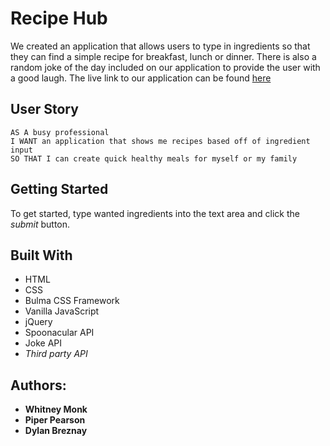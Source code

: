 # Recipe Hub
We created an application that allows users to type in ingredients so that they can find a simple recipe for breakfast, lunch or dinner. There is also a random joke of the day included on our application to provide the user with a good laugh. The live link to our application can be found [here](https://dbreznay.github.io/Recipe-Hub/.)

## User Story
```
AS A busy professional 
I WANT an application that shows me recipes based off of ingredient input
SO THAT I can create quick healthy meals for myself or my family
```
## Getting Started
To get started, type wanted ingredients into the text area and click the *submit* button.

## Built With
- HTML
- CSS
- Bulma CSS Framework 
- Vanilla JavaScript
- jQuery
- Spoonacular API
- Joke API 
- *Third party API*

## Authors: 

* **Whitney Monk**
* **Piper Pearson**
* **Dylan Breznay**
